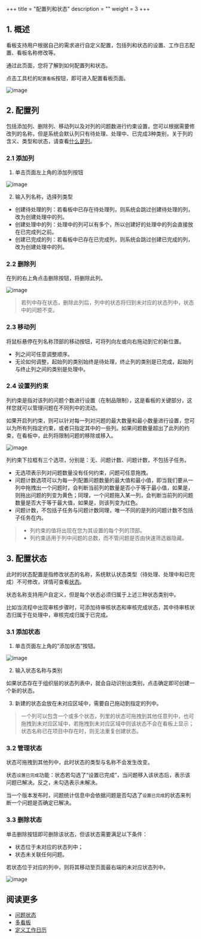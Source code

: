 +++
title = "配置列和状态"
description = ""
weight = 3
+++


## 1. 概述

看板支持用户根据自己的需求进行自定义配置，包括列和状态的设置、工作日志配置、看板名称修改等。

通过此页面，您将了解到如何配置列和状态。

点击工具栏的`配置看板`按钮，即可进入配置看板页面。

![image](/docs/user-guide/cooperation/iteration-plan/image/scrumboard-14.png)

## 2. 配置列

包括添加列、删除列、移动列以及对列的问题数进行约束设置，您可以根据需要修改列的名称，但是系统会默认列只有待处理、处理中、已完成3种类别，关于列的含义、类型和状态，请查看[什么是列](../whatisboard)。

### 2.1 添加列

1. 单击页面左上角的添加列按钮

![image](/docs/user-guide/cooperation/iteration-plan/image/scrumboard-15.png)

2. 输入列名称，选择列类型

- 创建待处理的列：若看板中已存在待处理列，则系统会跳过创建待处理的列，改为创建处理中的列。
- 创建处理中的列：处理中的列可以有多个，所以创建好的处理中的列会直接放在已完成列之前。
- 创建已完成的列：若看板中已存在已完成列，则系统会跳过创建已完成的列，改为创建处理中的列。

### 2.2 删除列

在列的右上角点击删除按钮，将删除此列。

![image](/docs/user-guide/cooperation/iteration-plan/image/scrumboard-16.png)

> 若列中存在状态，删除此列后，列中的状态将归到未对应的状态列中，状态中的问题不变。 

### 2.3 移动列

将鼠标悬停在列名称顶部的移动按钮，可将列向左或向右拖动到它的新位置。

- 列之间可任意调整顺序。
- 无论如何调整，起始列的类别始终是待处理，终止列的类别是已完成，起始列与终止列之间的类别是处理中。

### 2.4 设置列约束

列约束是指对该列的问题个数进行设置（在制品限制），这是看板的关键部分，这样您就可以管理问题在不同列中的流动。

如果开启列约束，则可以针对每一列对问题的最大数量和最小数量进行设置，您可以为所有列指定约束，或者只指定其中的一些列。如果问题数量超出了此列的约束，在看板中，此列将限制问题的移除或移入。

![image](/docs/user-guide/cooperation/iteration-plan/image/scrumboard-17.png)

列约束下拉框有三个选项，分别是：无、问题计数、问题计数，不包括子任务。

- 无选项表示列对问题数量没有任何约束，问题可任意拖拽。
- 问题计数选项可以为每一列配置问题数量的最大值和最小值，即当我们要从一列中拖拽出一个问题时，会判断当前列的数量是否小于等于最小值，如果是，则拖出问题的列变为黄色；同理，一个问题拖入某一列，会判断当前列的问题数量是否大于等于最大值，如果是，则该列变为红色。
- 问题计数，不包括子任务与问题计数同理，唯一不同的是列的问题计数不包括子任务在内。 

>- 列约束的值将出现在您为其设置的每个列的顶部。
>- 列约束适用于列中问题的总数，而不管问题是否由快速筛选器隐藏。


## 3. 配置状态

此时的状态配置是指修改状态的名称，系统默认状态类型（待处理、处理中和已完成）不可修改，详情可查看[状态](../whatisboard)。

状态名称支持用户自定义，但是每个状态必须归属于上述三种状态类别中。

比如当流程中出现审核步骤时，可添加待审核状态和审核完成状态，其中待审核状态归属于在处理中，审核完成归属于已完成。

### 3.1 添加状态

1. 单击页面左上角的”添加状态”按钮。

![image](/docs/user-guide/cooperation/iteration-plan/image/scrumboard-18.png)

2. 输入状态名称与类别

如果状态存在于组织层的状态列表中，就会自动识别出类别，点击确定即可创建一个新的状态。

3. 新建的状态会放在未对应区域中，需要自己拖动到指定的列中。

> 一个列可以包含一个或多个状态，列里的状态可拖拽到其他任意列中，也可拖拽到未对应区域中，若拖拽到未对应区域中则该状态不会在看板上显示；状态名称已在项目中存在时，则无法重复创建状态。 

### 3.2 管理状态

状态可拖拽到其他列中，此时状态的类型与名称不会发生改变。

状态`设置已完成`功能：状态若勾选了“设置已完成”，当问题移入该状态后，表示该问题已解决。反之，未勾选表示未解决。

当一个版本发布时，问题统计信息中会依据问题是否勾选了`设置已完成`的状态来判断一个问题是否确定已解决。

### 3.3 删除状态

单击删除按钮即可删除该状态，但该状态需要满足以下条件：

- 状态位于未对应的状态列中；
- 状态未关联任何问题。

若状态位于对应的列中，则将其移动至页面最右端的未对应状态列中。

![image](/docs/user-guide/cooperation/iteration-plan/image/scrumboard-19.png)

## 阅读更多

- [问题状态](../whatisboard)
- [多看板](../multi-board)
- [定义工作日历](../jounal)